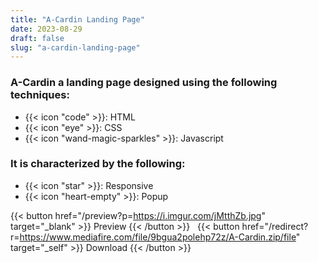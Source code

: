 ```yaml
---
title: "A-Cardin Landing Page"
date: 2023-08-29
draft: false
slug: "a-cardin-landing-page"
---
```

### __A-Cardin__ a __landing page__ designed using the following techniques:
- {{< icon "code" >}}: HTML
- {{< icon "eye" >}}: CSS
- {{< icon "wand-magic-sparkles" >}}: Javascript  

### It is characterized by the following:
- {{< icon "star" >}}: Responsive
- {{< icon "heart-empty" >}}:  Popup

<!--adsense-->

{{< button href="/preview?p=https://i.imgur.com/jMtthZb.jpg" target="_blank" >}}
Preview
{{< /button >}} &nbsp; {{< button href="/redirect?r=https://www.mediafire.com/file/9bgua2polehp72z/A-Cardin.zip/file" target="_self" >}}
Download
{{< /button >}}

